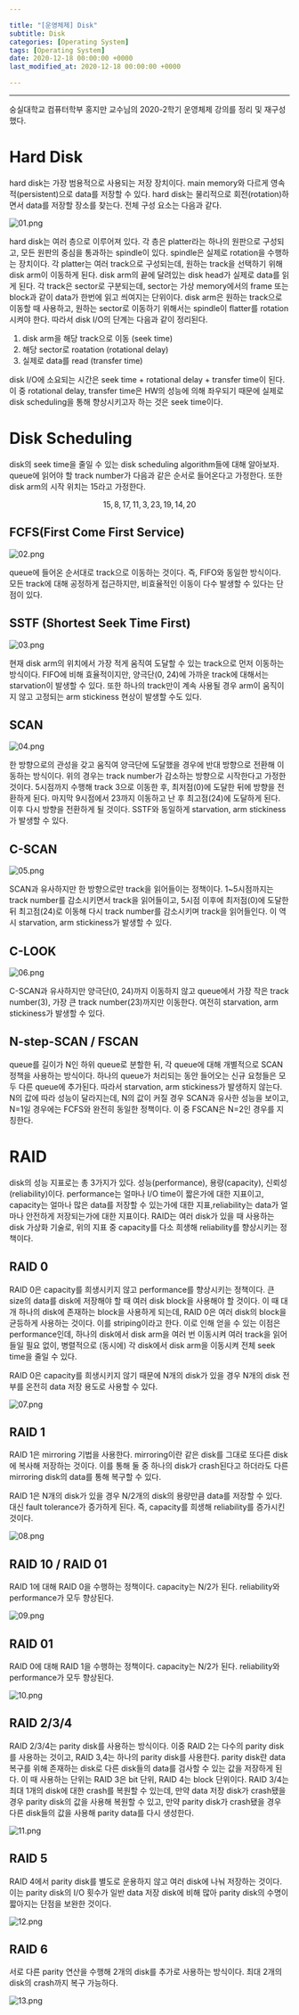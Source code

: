 ```yaml
---

title: "[운영체제] Disk"
subtitle: Disk
categories: [Operating System]
tags: [Operating System]
date: 2020-12-18 00:00:00 +0000
last_modified_at: 2020-12-18 00:00:00 +0000

---
```


---

숭실대학교 컴퓨터학부 홍지만 교수님의 2020-2학기 운영체제 강의를 정리 및 재구성했다.

# Hard Disk

hard disk는 가장 범용적으로 사용되는 저장 장치이다. main memory와 다르게 영속적(persistent)으로 data를 저장할 수 있다. hard disk는 물리적으로 회전(rotation)하면서 data를 저장할 장소를 찾는다. 전체 구성 요소는 다음과 같다.

![01.png](/assets/images/2020-12-18-Disk/01.png)

hard disk는 여러 층으로 이루어져 있다. 각 층은 platter라는 하나의 원판으로 구성되고, 모든 원판의 중심을 통과하는 spindle이 있다. spindle은 실제로 rotation을 수행하는 장치이다. 각 platter는 여러 track으로 구성되는데, 원하는 track을 선택하기 위해 disk arm이 이동하게 된다. disk arm의 끝에 달려있는 disk head가 실제로 data를 읽게 된다. 각 track은 sector로 구분되는데, sector는 가상 memory에서의 frame 또는 block과 같이 data가 한번에 읽고 씌여지는 단위이다. disk arm은 원하는 track으로 이동할 때 사용하고, 원하는 sector로 이동하기 위해서는 spindle이 flatter를 rotation시켜야 한다. 따라서 disk I/O의 단계는 다음과 같이 정리된다.

1. disk arm을 해당 track으로 이동 (seek time)
2. 해당 sector로 roatation (rotational delay)
3. 실제로 data를 read (transfer time)

disk I/O에 소요되는 시간은 seek time + rotational delay + transfer time이 된다. 이 중 rotational delay, transfer time은 HW의 성능에 의해 좌우되기 때문에 실제로 disk scheduling을 통해 향상시키고자 하는 것은 seek time이다.

# Disk Scheduling

disk의 seek time을 줄일 수 있는 disk scheduling algorithm들에 대해 알아보자. queue에 읽어야 할 track number가 다음과 같은 순서로 들어온다고 가정한다. 또한 disk arm의 시작 위치는 15라고 가정한다.

$$15, 8, 17, 11, 3, 23, 19, 14, 20$$

## FCFS(First Come First Service)

![02.png](/assets/images/2020-12-18-Disk/02.png)

queue에 들어온 순서대로 track으로 이동하는 것이다. 즉, FIFO와 동일한 방식이다. 모든 track에 대해 공정하게 접근하지만, 비효율적인 이동이 다수 발생할 수 있다는 단점이 있다.

## SSTF (Shortest Seek Time First)

![03.png](/assets/images/2020-12-18-Disk/03.png)

현재 disk arm의 위치에서 가장 적게 움직여 도달할 수 있는 track으로 먼저 이동하는 방식이다. FIFO에 비해 효율적이지만, 양극단(0, 24)에 가까운 track에 대해서는 starvation이 발생할 수 있다. 또한 하나의 track만이 계속 사용될 경우 arm이 움직이지 않고 고정되는 arm stickiness 현상이 발생할 수도 있다.

## SCAN

![04.png](/assets/images/2020-12-18-Disk/04.png)

한 방향으로의 관성을 갖고 움직여 양극단에 도달했을 경우에 반대 방향으로 전환해 이동하는 방식이다. 위의 경우는 track number가 감소하는 방향으로 시작한다고 가정한 것이다. 5시점까지 수행해 track 3으로 이동한 후, 최저점(0)에 도달한 뒤에 방향을 전환하게 된다. 마지막 9시점에서 23까지 이동하고 난 후 최고점(24)에 도달하게 된다. 이후 다시 방향을 전환하게 될 것이다. SSTF와 동일하게 starvation, arm stickiness가 발생할 수 있다.

## C-SCAN

![05.png](/assets/images/2020-12-18-Disk/05.png)

SCAN과 유사하지만 한 방향으로만 track을 읽어들이는 정책이다. 1~5시점까지는 track number를 감소시키면서 track을 읽어들이고, 5시점 이후에 최저점(0)에 도달한 뒤 최고점(24)로 이동해 다시 track number를 감소시키며 track을 읽어들인다. 이 역시 starvation, arm stickiness가 발생할 수 있다.

## C-LOOK

![06.png](/assets/images/2020-12-18-Disk/06.png)

C-SCAN과 유사하지만 양극단(0, 24)까지 이동하지 않고 queue에서 가장 작은 track number(3), 가장 큰 track number(23)까지만 이동한다. 여전히 starvation, arm stickiness가 발생할 수 있다.

## N-step-SCAN / FSCAN

queue를 길이가 N인 하위 queue로 분할한 뒤, 각 queue에 대해 개별적으로 SCAN 정책을 사용하는 방식이다. 하나의 queue가 처리되는 동안 들어오는 신규 요청들은 모두 다른 queue에 추가된다. 따라서 starvation, arm stickiness가 발생하지 않는다. N의 값에 따라 성능이 달라지는데, N의 값이 커질 경우 SCAN과 유사한 성능을 보이고, N=1일 경우에는 FCFS와 완전히 동일한 정책이다. 이 중 FSCAN은 N=2인 경우를 지칭한다.

# RAID

disk의 성능 지표로는 총 3가지가 있다. 성능(performance), 용량(capacity), 신뢰성(reliability)이다. performance는 얼마나 I/O time이 짧은가에 대한 지표이고, capacity는 얼마나 많은 data를 저장할 수 있는가에 대한 지표,reliability는 data가 얼마나 안전하게 저장되는가에 대한 지표이다. RAID는 여러 disk가 있을 때 사용하는 disk 가상화 기술로, 위의 지표 중 capacity를 다소 희생해 reliability를 향상시키는 정책이다.

## RAID 0

RAID 0은 capacity를 희생시키지 않고 performance를 향상시키는 정책이다. 큰 size의 data를 disk에 저장해야 할 때 여러 disk block을 사용해야 할 것이다. 이 때 대개 하나의 disk에 존재하는 block을 사용하게 되는데, RAID 0은 여러 disk의 block을 균등하게 사용하는 것이다. 이를 striping이라고 한다. 이로 인해 얻을 수 있는 이점은 performance인데, 하나의 disk에서 disk arm을 여러 번 이동시켜 여러 track을 읽어들일 필요 없이, 병렬적으로 (동시에) 각 disk에서 disk arm을 이동시켜 전체 seek time을 줄일 수 있다.

RAID 0은 capacity를 희생시키지 않기 때문에 N개의 disk가 있을 경우 N개의 disk 전부를 온전히 data 저장 용도로 사용할 수 있다. 

![07.png](/assets/images/2020-12-18-Disk/07.png)

## RAID 1

RAID 1은 mirroring 기법을 사용한다. mirroring이란 같은 disk를 그대로 또다른 disk에 복사해 저장하는 것이다. 이를 통해 둘 중 하나의 disk가 crash된다고 하더라도 다른 mirroring disk의 data를 통해 복구할 수 있다.

RAID 1은 N개의 disk가 있을 경우 N/2개의 disk의 용량만큼 data를 저장할 수 있다. 대신 fault tolerance가 증가하게 된다. 즉, capacity를 희생해 reliability를 증가시킨 것이다.

![08.png](/assets/images/2020-12-18-Disk/08.png)

## RAID 10 / RAID 01

RAID 1에 대해 RAID 0을 수행하는 정책이다. capacity는 N/2가 된다. reliability와 performance가 모두 향상된다.

![09.png](/assets/images/2020-12-18-Disk/09.png)

## RAID 01

RAID 0에 대해 RAID 1을 수행하는 정책이다. capacity는 N/2가 된다. reliability와 performance가 모두 향상된다.

![10.png](/assets/images/2020-12-18-Disk/10.png)

## RAID 2/3/4

RAID 2/3/4는 parity disk를 사용하는 방식이다. 이중 RAID 2는 다수의 parity disk를 사용하는 것이고, RAID 3,4는 하나의 parity disk를 사용한다. parity disk란 data 복구를 위해 존재하는 disk로 다른 disk들의 data를 검사할 수 있는 값을 저장하게 된다. 이 때 사용하는 단위는 RAID 3은 bit 단위, RAID 4는 block 단위이다. RAID 3/4는 최대 1개의 disk에 대한 crash를 복원할 수 있는데, 만약 data 저장 disk가 crash됐을 경우 parity disk의 값을 사용해 복원할 수 있고, 만약 parity disk가 crash됐을 경우 다른 disk들의 값을 사용해 parity data를 다시 생성한다.

![11.png](/assets/images/2020-12-18-Disk/11.png)

## RAID 5

RAID 4에서 parity disk를 별도로 운용하지 않고 여러 disk에 나눠 저장하는 것이다. 이는 parity disk의 I/O 횟수가 일반 data 저장 disk에 비해 많아 parity disk의 수명이 짧아지는 단점을 보완한 것이다.

![12.png](/assets/images/2020-12-18-Disk/12.png)

## RAID 6

서로 다른 parity 연산을 수행해 2개의 disk를 추가로 사용하는 방식이다. 최대 2개의 disk의 crash까지 복구 가능하다.

![13.png](/assets/images/2020-12-18-Disk/13.png)
